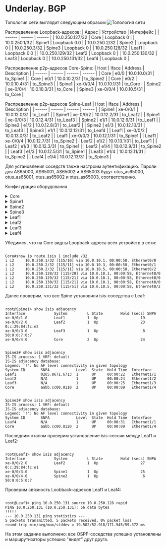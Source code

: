 # Underlay. BGP

Топология сети выглядит следующим образом
![Топология сети](https://github.com/bonishvarik/otus-net-arch/raw/main/HW4_topo.png)


Распределение Loopback-адресов:
| Адрес | Устройство | Интерфейс |
| ------ | ------ | ------ |
| 10.0.250.127/32 | Core | Loopback 0 |
| 10.0.250.1/32 | Spine1 | Loopback 0.0 |
| 10.0.250.2/32 | Spine2 | Loopback 0 |
| 10.0.250.3/32 | Spine3 | Loopback 0 |
| 10.0.250.128/32 | Leaf1 | Loopback 0.0 |
| 10.0.250.129/32 | Leaf2 | Loopback 0 |
| 10.0.250.130/32 | Leaf3 | Loopback 0 |
| 10.0.250.131/32 | Leaf4 | Loopback 0 |


Распределение p2p-адресов Core-Spine:
| Host | Iface | Address | Description |
| ------ | ------ | ------ | ------ |
| Core | e0/0 | 10.0.10.0/31 | to_Spine1 |
| Core | e0/1 | 10.0.10.2/31 | to_Spine2 |
| Core | e0/2 | 10.0.10.4/31 | to_Spine3 |
| Spine1 | xe-0/0/4 | 10.0.10.1/31 | to_Core |
| Spine2 | xe-0/0/4 | 10.0.10.3/31 | to_Core |
| Spine3 | xe-0/0/4 | 10.0.10.5/31 | to_Core |


Распределение p2p-адресов Spine-Leaf
| Host | Iface | Address | Description |
| ------ | ------ | ------ | ------ |
| Spine1 | xe-0/0/1 | 10.0.12.0/31 | to_Leaf1 |
| Spine1 | xe-0/0/2 | 10.0.12.2/31 | to_Leaf2 |
| Spine1 | xe-0/0/3 | 10.0.12.4/31 | to_Leaf3 |
| Spine2 | e1/1 | 10.0.12.6/31 | to_Leaf1 |
| Spine2 | e1/2 | 10.0.12.8/31 | to_Leaf2 |
| Spine2 | e1/3 | 10.0.12.10/31 | to_Leaf3 |
| Spine3 | e1/1 | 10.0.12.12/31 | to_Leaf4 |
| Leaf1 | xe-0/0/2 | 10.0.13.0/31 | to_Leaf2 |
| Leaf1 | xe-0/0/3 | 10.0.12.1/31 | to_Spine1 |
| Leaf1 | xe-0/0/4 | 10.0.12.7/31 | to_Spine2 |
| Leaf2 | e1/2 | 10.0.13.1/31 | to_Leaf1 |
| Leaf2 | e1/3 | 10.0.12.3/31 | to_Spine1 |
| Leaf2 | e1/4 | 10.0.12.9/31 | to_Spine2 |
| Leaf3 | e1/3 | 10.0.12.5/31 | to_Spine1 |
| Leaf3 | e1/4 | 10.0.12.11/31 | to_Spine2 |
| Leaf4 | e1/4 | 10.0.12.13/31 | to_Spine3 |

Для установления соседств также настроим аутентификацию. Пароли для AS65000, AS65001, AS65002 и AS65003 будут otus_as65000, otus_as65001, otus_as65002 и otus_as65003, соответственно.

Конфигурация оборудования
<details>
  <summary>Core</summary>
<pre><code>
service password-encryption
interface Loopback0
 ip address 10.0.250.127 255.255.255.255
 ip router isis 
!
interface Ethernet0/0
 description to_Spine1
 ip address 10.0.10.0 255.255.255.254
 ip router isis 
 isis circuit-type level-2-only
 isis network point-to-point 
!
interface Ethernet0/1
 description to_Spine2
 ip address 10.0.10.2 255.255.255.254
 ip router isis 
 isis circuit-type level-2-only
!
interface Ethernet0/2
 description to_Spine3
 ip address 10.0.10.4 255.255.255.254
 ip router isis 
 isis circuit-type level-2-only
!
router isis
 net 49.0010.0100.0025.0127.00
 is-type level-2-only
 metric-style wide
 passive-interface default
 no passive-interface Ethernet0/0
 no passive-interface Ethernet0/1
 no passive-interface Ethernet0/2
 no passive-interface Loopback0
</code></pre>
</details>

<details>
  <summary>Spine1</summary>
<pre><code>
routing-options {
    router-id 10.0.250.1;
}
protocols {
    isis {
        level 2 wide-metrics-only;
        interface xe-0/0/1.0 {
            point-to-point;
            level 2 disable;
        }
        interface xe-0/0/2.0 {          
            level 2 disable;
        }
        interface xe-0/0/3.0 {
            level 2 disable;
        }
        interface xe-0/0/4.0 {
            point-to-point;
            level 1 disable;
        }
        interface lo0.0;
    }
}
</code></pre>
</details>

<details>
  <summary>Spine2</summary>
<pre><code>
feature isis
router isis 1
  net 49.0020.0100.0025.0002.00
  is-type level-1-2
  distribute level-1 into level-2 all
  metric-style transition
!
interface loopback0
  ip address 10.0.250.2/32
  ip router isis 1
!
interface Ethernet1/1
  description to_Leaf1
  no switchport
  ip address 10.0.12.6/31
  isis circuit-type level-1
  ip router isis 1
  no shutdown

interface Ethernet1/2
  description to_Leaf2
  no switchport
  ip address 10.0.12.8/31
  isis network point-to-point
  isis circuit-type level-1
  ip router isis 1
  no shutdown
!
interface Ethernet1/3
  description to_Leaf3
  no switchport
  ip address 10.0.12.10/31
  isis network point-to-point
  isis circuit-type level-1
  ip router isis 1
  no shutdown
!
interface Ethernet1/4
  description to_Core
  no switchport
  ip address 10.0.10.3/31
  isis circuit-type level-2
  ip router isis 1
  no shutdown
</code></pre>
</details>

<details>
  <summary>Spine3</summary>
<pre><code>
feature isis 
router isis 1
  net 49.0030.0100.0025.0003.00
  is-type level-1-2
  distribute level-1 into level-2 all
  metric-style transition
!
interface loopback0
  ip address 10.0.250.3/32
  ip router isis 1
!
interface Ethernet1/1
  description to_Leaf4
  no switchport
  ip address 10.0.12.12/31
  isis network point-to-point
  isis circuit-type level-1
  ip router isis 1
  no shutdown
!
interface Ethernet1/4
  description to_Core
  no switchport
  ip address 10.0.10.5/31
  isis circuit-type level-2
  ip router isis 1
  no shutdown
</code></pre>
</details>

<details>
  <summary>Leaf1</summary>
<pre><code>
routing-options {
    router-id 10.0.250.128;
}
protocols {
    isis {
        level 2 disable;
        level 1 wide-metrics-only;
        interface xe-0/0/2.0;
        interface xe-0/0/3.0 {
            point-to-point;
        }
        interface xe-0/0/4.0;           
        interface lo0.0;
    }
}
</code></pre>
</details>

<details>
  <summary>Leaf2</summary>
<pre><code>
feature isis 
router isis 1
  net 49.0020.0100.0025.0129.00
  is-type level-1
  metric-style transition
!
interface loopback0
  ip address 10.0.250.129/32
  ip router isis 1
!
interface Ethernet1/2
  description to_Leaf1
  no switchport
  mac-address 000c.2984.fce1
  ip address 10.0.13.1/31
  ip router isis 1
  no shutdown
!
interface Ethernet1/3
  description to_Spine1
  no switchport
  mac-address 000c.2984.fce2
  ip address 10.0.12.3/31
  no isis hello-padding
  ip router isis 1
  no shutdown
!
interface Ethernet1/4
  description to_Spine2
  no switchport
  mac-address 000c.2984.fce3
  ip address 10.0.12.9/31
  isis network point-to-point
  ip router isis 1
  no shutdown
</code></pre>
</details>

<details>
  <summary>Leaf3</summary>
<pre><code>
feature isis 
router isis 1
  net 49.0020.0100.0025.0130.00
  is-type level-1
  metric-style transition
!
interface loopback0
  ip address 10.0.250.130/32
  ip router isis 1
!
interface Ethernet1/3
  description to_Spine1
  no switchport
  ip address 10.0.12.5/31
  ip router isis 1
  no shutdown
!
interface Ethernet1/4
  description to_Spine2
  no switchport
  mac-address 000c.2985.fce0
  ip address 10.0.12.11/31
  isis network point-to-point
  ip router isis 1
  no shutdown
</code></pre>
</details>

<details>
  <summary>Leaf4</summary>
<pre><code>
feature isis 
router isis 1
  net 49.0030.0100.0025.0131.00
  is-type level-1
  metric-style transition
!
interface loopback0
  ip address 10.0.250.131/32
  ip router isis 1
!
interface Ethernet1/4
  description to_Spine3
  no switchport
  mac-address 000c.2984.ffe0
  ip address 10.0.12.13/31
  isis network point-to-point
  ip router isis 1
  no shutdown
!
</code></pre>
</details>

Убедимся, что на Core видны Loopback-адреса всех устройств в сети:

<pre><code>
Core#show ip route isis | include /32
i L2     10.0.250.1/32 [115/10] via 10.0.10.1, 00:00:58, Ethernet0/0
i L2     10.0.250.2/32 [115/11] via 10.0.10.3, 00:00:58, Ethernet0/1
i L2     10.0.250.3/32 [115/11] via 10.0.10.5, 00:00:58, Ethernet0/2
i L2     10.0.250.128/32 [115/20] via 10.0.10.1, 00:00:58, Ethernet0/0
i L2     10.0.250.129/32 [115/21] via 10.0.10.1, 00:00:58, Ethernet0/0
i L2     10.0.250.130/32 [115/21] via 10.0.10.1, 00:00:58, Ethernet0/0
i L2     10.0.250.131/32 [115/51] via 10.0.10.5, 00:00:58, Ethernet0/2
</code></pre>
</details>
Далее проверим, что все Spine установили isis-соседства с Leaf:
<pre><code>
root@Spine1> show isis adjacency 
Interface             System         L State        Hold (secs) SNPA
xe-0/0/1.0            Leaf1          1  Up                   19
xe-0/0/2.0            Leaf2          1  Up                   23  0:c:29:84:fc:e2
xe-0/0/3.0            Leaf3          1  Up                    8  50:0:0:7:0:7
xe-0/0/4.0            Core           2  Up                   24
</code></pre>
</details>


<pre><code>
Spine2# show isis adjacency 
IS-IS process: 1 VRF: default
IS-IS adjacency database:
Legend: '!': No AF level connectivity in given topology
System ID       SNPA            Level  State  Hold Time  Interface
Leaf1           0205.8671.6713  1      UP     00:00:22   Ethernet1/1
Leaf2           N/A             1      UP     00:00:24   Ethernet1/2
Leaf3           N/A             1      UP     00:00:25   Ethernet1/3
Core            aabb.cc00.0110  2      UP     00:00:09   Ethernet1/4
</code></pre>



<pre><code>
Spine3# show isis adjacency 
IS-IS process: 1 VRF: default
IS-IS adjacency database:
Legend: '!': No AF level connectivity in given topology
System ID       SNPA            Level  State  Hold Time  Interface
Leaf4           N/A             1      UP     00:00:31   Ethernet1/1
Core            aabb.cc00.0120  2      UP     00:00:09   Ethernet1/4
</code></pre>

Последним этапом проверим установление isis-сессии между Leaf1 и Leaf2:

<pre><code>
root@Leaf1> show isis adjacency 
Interface             System         L State        Hold (secs) SNPA
xe-0/0/2.0            Leaf2          1  Up                   27  0:c:29:84:fc:e1
xe-0/0/3.0            Spine1         1  Up                   25
xe-0/0/4.0            Spine2         1  Up                    6  50:0:0:5:0:7
</code></pre>

Проверим связность Loobback-адресов Leaf1 и Leaf4:
<pre><code>
root@Leaf1> ping 10.0.250.131 source 10.0.250.128 rapid 
PING 10.0.250.131 (10.0.250.131): 56 data bytes
!!!!!
--- 10.0.250.131 ping statistics ---
5 packets transmitted, 5 packets received, 0% packet loss
round-trip min/avg/max/stddev = 19.502/52.918/171.545/59.372 ms
</code></pre>
На этом задание выполнено: все OSPF-соседства успешно установлены и маршрутизаторы успешно "видят" друг друга.
